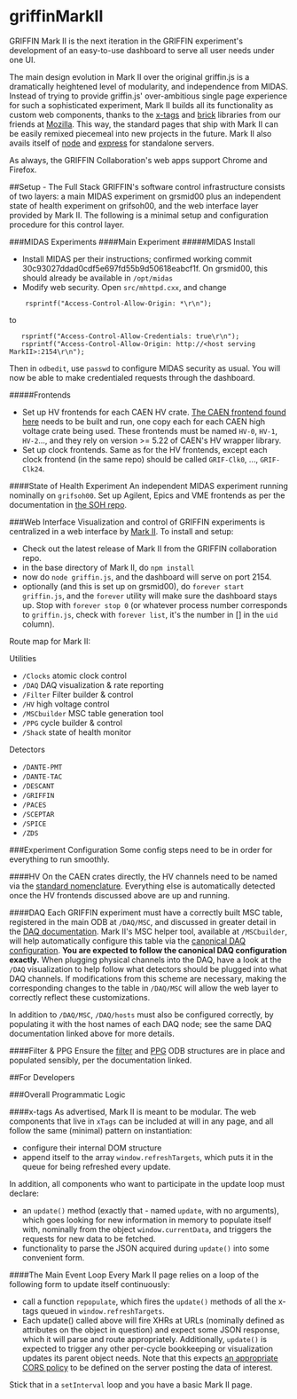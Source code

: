 griffinMarkII
=============

GRIFFIN Mark II is the next iteration in the GRIFFIN experiment's development of an easy-to-use dashboard to serve all user needs under one UI.  

The main design evolution in Mark II over the original griffin.js is a dramatically heightened level of modularity, and independence from MIDAS.  Instead of trying to provide griffin.js' over-ambitious single page experience for such a sophisticated experiment, Mark II builds all its functionality as custom web components, thanks to the [x-tags](http://www.x-tags.org/) and [brick](http://mozilla.github.io/brick/) libraries from our friends at [Mozilla](http://www.mozilla.org/en-US/).  This way, the standard pages that ship with Mark II can be easily remixed piecemeal into new projects in the future.  Mark II also avails itself of [node](http://nodejs.org/) and [express](http://expressjs.com/) for standalone servers.

As always, the GRIFFIN Collaboration's web apps support Chrome and Firefox.

##Setup - The Full Stack
GRIFFIN's software control infrastructure consists of two layers: a main MIDAS experiment on grsmid00 plus an independent state of health experiment on grifsoh00, and the web interface layer provided by Mark II.  The following is a minimal setup and configuration procedure for this control layer.

###MIDAS Experiments
####Main Experiment
#####MIDAS Install
 - Install MIDAS per their instructions; confirmed working commit 30c93027ddad0cdf5e697fd55b9d50618eabcf1f.  On grsmid00, this should already be available in `/opt/midas`
 - Modify web security.  Open `src/mhttpd.cxx`, and change
```
    rsprintf("Access-Control-Allow-Origin: *\r\n");
```    
to
```
   rsprintf("Access-Control-Allow-Credentials: true\r\n");
   rsprintf("Access-Control-Allow-Origin: http://<host serving MarkII>:2154\r\n");
```
Then in `odbedit`, use `passwd` to configure MIDAS security as usual.  You will now be able to make credentialed requests through the dashboard.

#####Frontends
 - Set up HV frontends for each CAEN HV crate.  [The CAEN frontend found here](https://github.com/GRIFFINCollaboration/MIDASfrontends) needs to be built and run, one copy each for each CAEN high voltage crate being used.  These frontends must be named `HV-0`, `HV-1`, `HV-2`..., and they rely on version >= 5.22 of CAEN's HV wrapper library.
 - Set up clock frontends.  Same as for the HV frontends, except each clock frontend (in the same repo) should be called `GRIF-Clk0`, ..., `GRIF-Clk24`.

####State of Health Experiment
An independent MIDAS experiment running nominally on `grifsoh00`.  Set up Agilent, Epics and VME frontends as per the documentation in [the SOH repo](https://github.com/GRIFFINCollaboration/GRIFFIN-SOH).

###Web Interface
Visualization and control of GRIFFIN experiments is centralized in a web interface by [Mark II](https://github.com/BillMills/griffinMarkII).  To install and setup:
 - Check out the latest release of Mark II from the GRIFFIN collaboration repo.
 - in the base directory of Mark II, do `npm install`
 - now do `node griffin.js`, and the dashboard will serve on port 2154.
 - optionally (and this is set up on grsmid00), do `forever start griffin.js`, and the `forever` utility will make sure the dashboard stays up.  Stop with `forever stop 0` (or whatever process number corresponds to `griffin.js`, check with `forever list`, it's the number in [] in the `uid` column).

Route map for Mark II:

Utilities
 - `/Clocks` atomic clock control
 - `/DAQ` DAQ visualization & rate reporting
 - `/Filter` Filter builder & control
 - `/HV` high voltage control
 - `/MSCbuilder` MSC table generation tool
 - `/PPG` cycle builder & control
 - `/Shack` state of health monitor
 
Detectors
 - `/DANTE-PMT`
 - `/DANTE-TAC`
 - `/DESCANT`
 - `/GRIFFIN`
 - `/PACES`
 - `/SCEPTAR`
 - `/SPICE`
 - `/ZDS`

###Experiment Configuration
Some config steps need to be in order for everything to run smoothly.

####HV
On the CAEN crates directly, the HV channels need to be named via the [standard nomenclature](https://www.triumf.info/wiki/tigwiki/index.php/Detector_Nomenclature).  Everything else is automatically detected once the HV frontends discussed above are up and running.

####DAQ
Each GRIFFIN experiment must have a correctly built MSC table, registered in the main ODB at `/DAQ/MSC`, and discussed in greater detail in the [DAQ documentation](https://github.com/BillMills/griffinMarkII/tree/master/static/xTags/DAQ).  Mark II's MSC helper tool, available at `/MSCbuilder`, will help automatically configure this table via the [canonical DAQ configuration]().  **You are expected to follow the canonical DAQ configuration exactly.** When plugging physical channels into the DAQ, have a look at the `/DAQ` visualization to help follow what detectors should be plugged into what DAQ channels.  If modifications from this scheme are necessary, making the corresponding changes to the table in `/DAQ/MSC` will allow the web layer to correctly reflect these customizations.

In addition to `/DAQ/MSC`, `/DAQ/hosts` must also be configured correctly, by populating it with the host names of each DAQ node; see the same DAQ documentation linked above for more details.

####Filter & PPG
Ensure the [filter](https://github.com/BillMills/griffinMarkII/tree/master/static/xTags/Filter#odb-filter-encoding) and [PPG](https://github.com/BillMills/griffinMarkII/tree/master/static/xTags/PPG#ppg-odb-spec) ODB structures are in place and populated sensibly, per the documentation linked.



##For Developers

###Overall Programmatic Logic

####x-tags
As advertised, Mark II is meant to be modular.  The web components that live in `xTags` can be included at will in any page, and all follow the same (minimal) pattern on instantiation:

 - configure their internal DOM structure 
 - append itself to the array `window.refreshTargets`, which puts it in the queue for being refreshed every update.

In addition, all components who want to participate in the update loop must declare:
 
 - an `update()` method (exactly that - named `update`, with no arguments), which goes looking for new information in memory to populate itself with, nominally from the object `window.currentData`, and triggers the requests for new data to be fetched.
 - functionality to parse the JSON acquired during `update()` into some convenient form.

####The Main Event Loop
Every Mark II page relies on a loop of the following form to update itself continuously:

 - call a function `repopulate`, which fires the `update()` methods of all the x-tags queued in `window.refreshTargets`.
 - Each update() called above will fire XHRs at URLs (nominally defined as attributes on the object in question) and expect some JSON response, which it will parse and route appropriately.  Additionally, `update()` is expected to trigger any other per-cycle bookkeeping or visualization updates its parent object needs.  Note that this expects [an appropriate CORS policy](https://developer.mozilla.org/en-US/docs/Web/HTTP/Access_control_CORS) to be defined on the server posting the data of interest.
 
Stick that in a `setInterval` loop and you have a basic Mark II page.

